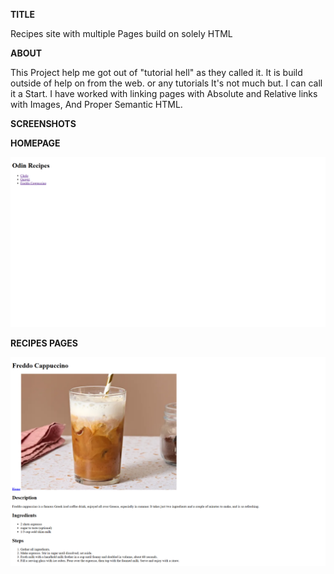 **TITLE**

Recipes site with multiple Pages build on solely HTML

**ABOUT**

This Project help me got out of "tutorial hell" as they called it.
It is build outside of help on from the web. or any tutorials 
It's not much but. I can call it a Start.
I have worked with linking pages with Absolute and Relative links 
with Images, And Proper Semantic HTML.

**SCREENSHOTS**

**HOMEPAGE**

![Home Page](image.png)


**RECIPES PAGES**

![Recipe Page](image-1.png)
